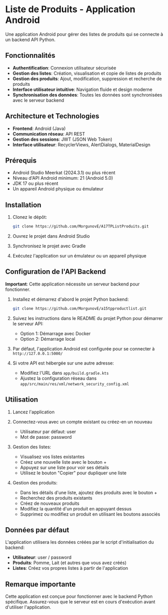 # Liste de Produits - Application Android

Une application Android pour gérer des listes de produits qui se connecte à un backend API Python.

## Fonctionnalités

- **Authentification**: Connexion utilisateur sécurisée
- **Gestion des listes**: Création, visualisation et copie de listes de produits
- **Gestion des produits**: Ajout, modification, suppression et recherche de produits
- **Interface utilisateur intuitive**: Navigation fluide et design moderne
- **Synchronisation des données**: Toutes les données sont synchronisées avec le serveur backend

## Architecture et Technologies

- **Frontend**: Android (Java)
- **Communication réseau**: API REST
- **Gestion des sessions**: JWT (JSON Web Token)
- **Interface utilisateur**: RecyclerViews, AlertDialogs, MaterialDesign

## Prérequis

- Android Studio Meerkat (2024.3.1) ou plus récent
- Niveau d'API Android minimum: 21 (Android 5.0)
- JDK 17 ou plus récent
- Un appareil Android physique ou émulateur

## Installation

1. Clonez le dépôt:
   ```bash
   git clone https://github.com/MorgunovE/A17TPListProduits.git
   ```

2. Ouvrez le projet dans Android Studio

3. Synchronisez le projet avec Gradle

4. Exécutez l'application sur un émulateur ou un appareil physique

## Configuration de l'API Backend

**Important**: Cette application nécessite un serveur backend pour fonctionner.

1. Installez et démarrez d'abord le projet Python backend:
   ```bash
   git clone https://github.com/MorgunovE/a15tpproductlist.git
   ```

2. Suivez les instructions dans le README du projet Python pour démarrer le serveur API:
    - Option 1: Démarrage avec Docker
    - Option 2: Démarrage local

3. Par défaut, l'application Android est configurée pour se connecter à `http://127.0.0.1:5000/`

4. Si votre API est hébergée sur une autre adresse:
    - Modifiez l'URL dans `app/build.gradle.kts`
    - Ajustez la configuration réseau dans `app/src/main/res/xml/network_security_config.xml`

## Utilisation

1. Lancez l'application

2. Connectez-vous avec un compte existant ou créez-en un nouveau
    - Utilisateur par défaut: user
    - Mot de passe: password

3. Gestion des listes:
    - Visualisez vos listes existantes
    - Créez une nouvelle liste avec le bouton +
    - Appuyez sur une liste pour voir ses détails
    - Utilisez le bouton "Copier" pour dupliquer une liste

4. Gestion des produits:
    - Dans les détails d'une liste, ajoutez des produits avec le bouton +
    - Recherchez des produits existants
    - Créez de nouveaux produits
    - Modifiez la quantité d'un produit en appuyant dessus
    - Supprimez ou modifiez un produit en utilisant les boutons associés

## Données par défaut

L'application utilisera les données créées par le script d'initialisation du backend:

- **Utilisateur**: user / password
- **Produits**: Pomme, Lait (et autres que vous avez créés)
- **Listes**: Créez vos propres listes à partir de l'application

## Remarque importante

Cette application est conçue pour fonctionner avec le backend Python spécifique. Assurez-vous que le serveur est en cours d'exécution avant d'utiliser l'application.
